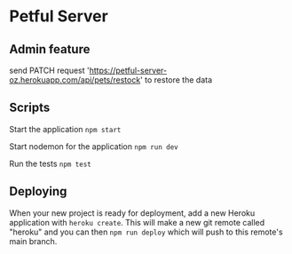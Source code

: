 # Petful Server

## Admin feature
send PATCH request 'https://petful-server-oz.herokuapp.com/api/pets/restock' to restore the data

## Scripts

Start the application `npm start`

Start nodemon for the application `npm run dev`

Run the tests `npm test`

## Deploying

When your new project is ready for deployment, add a new Heroku application with `heroku create`. This will make a new git remote called "heroku" and you can then `npm run deploy` which will push to this remote's main branch.